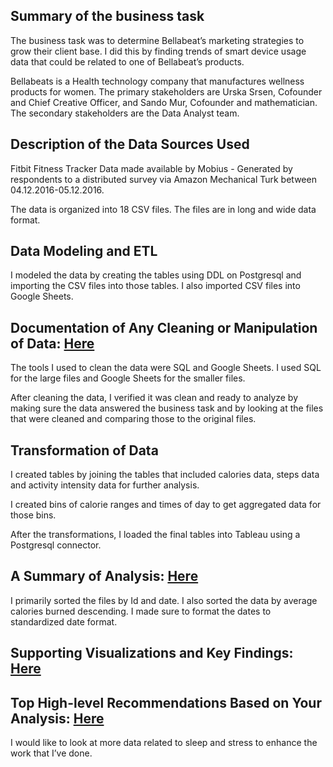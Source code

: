 ## Summary of the business task

The business task was to determine Bellabeat’s marketing strategies to grow their client base. I did this by finding trends of smart device usage data that could be related to one of Bellabeat’s products.

Bellabeats is a Health technology company that manufactures wellness products for women. 
The primary stakeholders are Urska Srsen, Cofounder and Chief Creative Officer, and Sando Mur, Cofounder and mathematician. The secondary stakeholders are the Data Analyst team.

## Description of the Data Sources Used

Fitbit Fitness Tracker Data made available by Mobius - Generated by respondents to a distributed survey via Amazon Mechanical Turk between 04.12.2016-05.12.2016.

The data is organized into 18 CSV files. The files are in long and wide data format. 

## Data Modeling and ETL

I modeled the data by creating the tables using DDL on Postgresql and importing the CSV files into those tables. I also imported CSV files into Google Sheets.

## Documentation of Any Cleaning or Manipulation of Data:  [Here](https://github.com/nikku-b/Bellabeat_Case_Study/blob/main/Changelog.md)

The tools I used to clean the data were SQL and Google Sheets. I used SQL for the large files and Google Sheets for the smaller files.

After cleaning the data, I verified it was clean and ready to analyze by making sure the data answered the business task and by looking at the files that were cleaned and comparing those to the original files. 

## Transformation of Data

I created tables by joining the tables that included calories data, steps data and activity intensity data for further analysis. 

I created bins of calorie ranges and times of day to get aggregated data for those bins.

After the transformations, I loaded the final tables into Tableau using a Postgresql connector.

## A Summary of Analysis: [Here](https://github.com/nikku-b/Bellabeat_Case_Study/blob/main/CaseStudyPresentation.pptx)

I primarily sorted the files by Id and date. I also sorted the data by average calories burned descending. I made sure to format the dates to standardized date format. 

## Supporting Visualizations and Key Findings: [Here](https://github.com/nikku-b/Bellabeat_Case_Study/blob/main/CaseStudyPresentation.pptx)

## Top High-level Recommendations Based on Your Analysis: [Here](https://github.com/nikku-b/Bellabeat_Case_Study/blob/main/CaseStudyPresentation.pptx)

I would like to look at more data related to sleep and stress to enhance the work that I’ve done. 
